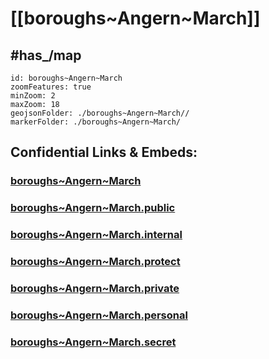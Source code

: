 # [[boroughs~Angern~March]] 


## #has_/map  



```leaflet
id: boroughs~Angern~March
zoomFeatures: true 
minZoom: 2 
maxZoom: 18
geojsonFolder: ./boroughs~Angern~March//
markerFolder: ./boroughs~Angern~March/
```


## Confidential Links & Embeds: 

### [boroughs~Angern~March](/_Standards/Earth/Continent/Europe/Europe~Central/Austria/Austrias_States/Niederösterreich/counties~NÖ/Gänserndorf/cities~Gänserndorf/Angern~March/boroughs~Angern~March.md) 

### [boroughs~Angern~March.public](/_public/Earth/Continent/Europe/Europe~Central/Austria/Austrias_States/Niederösterreich/counties~NÖ/Gänserndorf/cities~Gänserndorf/Angern~March/boroughs~Angern~March.public.md) 

### [boroughs~Angern~March.internal](/_internal/Earth/Continent/Europe/Europe~Central/Austria/Austrias_States/Niederösterreich/counties~NÖ/Gänserndorf/cities~Gänserndorf/Angern~March/boroughs~Angern~March.internal.md) 

### [boroughs~Angern~March.protect](/_protect/Earth/Continent/Europe/Europe~Central/Austria/Austrias_States/Niederösterreich/counties~NÖ/Gänserndorf/cities~Gänserndorf/Angern~March/boroughs~Angern~March.protect.md) 

### [boroughs~Angern~March.private](/_private/Earth/Continent/Europe/Europe~Central/Austria/Austrias_States/Niederösterreich/counties~NÖ/Gänserndorf/cities~Gänserndorf/Angern~March/boroughs~Angern~March.private.md) 

### [boroughs~Angern~March.personal](/_personal/Earth/Continent/Europe/Europe~Central/Austria/Austrias_States/Niederösterreich/counties~NÖ/Gänserndorf/cities~Gänserndorf/Angern~March/boroughs~Angern~March.personal.md) 

### [boroughs~Angern~March.secret](/_secret/Earth/Continent/Europe/Europe~Central/Austria/Austrias_States/Niederösterreich/counties~NÖ/Gänserndorf/cities~Gänserndorf/Angern~March/boroughs~Angern~March.secret.md)

